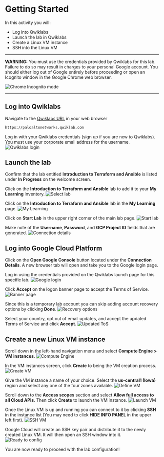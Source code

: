 # Getting Started

In this activity you will:

* Log into Qwiklabs
* Launch the lab in Qwiklabs
* Create a Linux VM instance
* SSH into the Linux VM

---
**WARNING:** You must use the credentials provided by Qwiklabs for this lab.  Failure to do so may result in charges to your personal Google account.  You should either log out of Google entirely before proceeding or open an Icognito window in the Google Chrome web browser.

![Chrome Incognito mode](img/incognito.png)

---

## Log into Qwiklabs

Navigate to the [Qwiklabs URL](https://paloaltonetworks.qwiklab.com) in your web browser

```html
https://paloaltonetworks.qwiklab.com
```

Log in with your Qwiklabs credentials (sign up if you are new to Qwiklabs).  You must use your corporate email address for the username.
![Qwiklabs login](img/qwiklabs-login.png)

## Launch the lab

Confirm that the lab entitled __Introduction to Terraform and Ansible__ is listed under __In Progress__ on the welcome screen.

Click on the __Introduction to Terraform and Ansible__ lab to add it to your __My Learning__ inventory.
![Select lab](img/welcome.png)

Click on the __Introduction to Terraform and Ansible__ lab in the __My Learning__ page.
![My Learning](img/my-learning.png)

Click on __Start Lab__ in the upper right corner of the main lab page.
![Start lab](img/start-lab.png)

Make note of the __Username__, __Password__, and __GCP Project ID__ fields that are generated.
![Connection details](img/connection-details.png)

## Log into Google Cloud Platform

Click on the __Open Google Console__ button located under the __Connection Details__.  A new browser tab will open and take you to the Google login page.

Log in using the credentials provided on the Qwiklabs launch page for this specific lab.
![Google login](img/gcp-login.png)

Click __Accept__ on the logon banner page to accept the Terms of Service.
![Banner page](img/banner-page.png)

Since this is a temporary lab account you can skip adding account recovery options by clicking __Done__.
![Recovery options](img/recovery.png)

Select your country, opt out of email updates, and accept the updated Terms of Service and click __Accept__.
![Updated ToS](img/updated-tos.png)

## Create a new Linux VM instance

Scroll down in the left-hand navigation menu and select **Compute Engine > VM instances**.
![Compute Engine](img/compute-eng.png)

In the VM instances screen, click **Create** to being the VM creation process.
![Create VM](img/create-vm.png)

Give the VM instance a name of your choice.  Select the **us-central1 (Iowa)** region and select any one of the four zones available.
![Define VM](img/define-vm.png)

Scroll down to the **Access scopes** section and select **Allow full access to all Cloud APIs**.  Then click **Create** to launch the VM instance.
![Launch VM](img/launch-vm.png)

Once the Linux VM is up and running you can connect to it by clicking **SSH** in the instance list (You may need to click **HIDE INFO PANEL** in the upper left first).
![SSH VM](img/ssh-vm.png)

Google Cloud will create an SSH key pair and distribute it to the newly created Linux VM. It will then open an SSH window into it.
![Ready to config](img/vm-ready.png)

You are now ready to proceed with the lab configuration!

